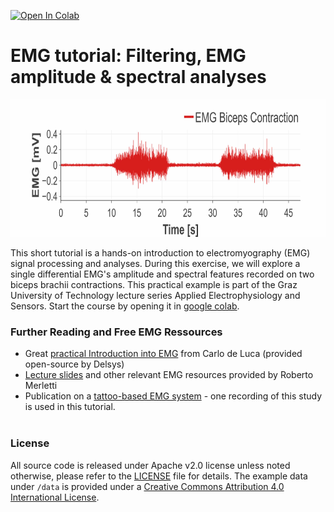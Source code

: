 [![Open In Colab](https://colab.research.google.com/assets/colab-badge.svg)](https://colab.research.google.com/github/luuleitner/EMG_tutorial/blob/master/EMG_processing.ipynb)

# EMG tutorial: Filtering, EMG amplitude & spectral analyses

<p align="center">
<img src="https://github.com/luuleitner/EMG_tutorial/blob/cb05cd0d36c874bd498e06d6e5c994689fa73a31/data/EMG_bbcontraction_s.jpg" height="220">
</p>

This short tutorial is a hands-on introduction to electromyography (EMG) signal processing and analyses. During this exercise, we will explore a single differential EMG's amplitude and spectral features recorded on two biceps brachii contractions. This practical example is part of the Graz University of Technology lecture series Applied Electrophysiology and Sensors. Start the course by opening it in [google colab](https://colab.research.google.com/github/luuleitner/EMG_tutorial/blob/master/EMG_processing.ipynb).

### Further Reading and Free EMG Ressources
*   Great <a href="https://delsys.com/support/documentation/#tutorial">practical Introduction into EMG</a> from Carlo de Luca (provided open-source by Delsys)
*   <a href="https://www.robertomerletti.it/en/emg/material/teaching/">Lecture slides</a> and other relevant EMG resources provided by Roberto Merletti
*   Publication on a <a href="https://ieeexplore.ieee.org/document/9630034">tattoo-based EMG system</a> - one recording of this study is used in this tutorial.<br><br>

### License
All source code is released under Apache v2.0 license unless noted otherwise, please refer to the [LICENSE](https://github.com/luuleitner/EMG_tutorial/blob/master/LICENSE) file for details. The example data under `/data` is provided under a [Creative Commons Attribution 4.0 International License](https://creativecommons.org/licenses/by/4.0/).
